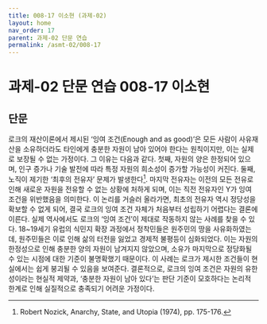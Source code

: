 ```yaml
---
title: 008-17 이소현 (과제-02)
layout: home
nav_order: 17
parent: 과제-02 단문 연습
permalink: /asmt-02/008-17
---
```


# 과제-02 단문 연습 008-17 이소현 

## 단문

로크의 재산이론에서 제시된 ‘잉여 조건(Enough and as good)’은 모든 사람이 사유재산을 소유하더라도 타인에게 충분한 자원이 남아 있어야 한다는 원칙이지만, 이는 실제로 보장될 수 없는 가정이다. 그 이유는 다음과 같다. 첫째, 자원의 양은 한정되어 있으며, 인구 증가나 기술 발전에 따라 특정 자원의 희소성이 증가할 가능성이 커진다. 둘째, 노직이 제기한 ‘최후의 전유자’ 문제가 발생한다[^1]. 마지막 전유자는 이전의 모든 전유로 인해 새로운 자원을 전유할 수 없는 상황에 처하게 되며, 이는 직전 전유자인 Y가 잉여 조건을 위반했음을 의미한다. 이 논리를 거슬러 올라가면, 최초의 전유자 역시 정당성을 확보할 수 없게 되어, 결국 로크의 잉여 조건 자체가 처음부터 성립하기 어렵다는 결론에 이른다. 실제 역사에서도 로크의 ‘잉여 조건’이 제대로 작동하지 않는 사례를 찾을 수 있다. 18~19세기 유럽의 식민지 확장 과정에서 정착민들은 원주민의 땅을 사유화하였는데, 원주민들은 이로 인해 삶의 터전을 잃었고 경제적 불평등이 심화되었다. 이는 자원의 한정성으로 인해 충분한 양의 자원이 남겨지지 않았으며, 소유가 마지막으로 정당화될 수 있는 시점에 대한 기준이 불명확했기 때문이다. 이 사례는 로크가 제시한 조건들이 현실에서는 쉽게 붕괴될 수 있음을 보여준다. 결론적으로, 로크의 잉여 조건은 자원의 유한성이라는 현실적 제약과, ‘충분한 자원이 남아 있다’는 판단 기준이 모호하다는 논리적 한계로 인해 실질적으로 충족되기 어려운 가정이다.


[^1]: Robert Nozick, Anarchy, State, and Utopia (1974), pp. 175-176.
